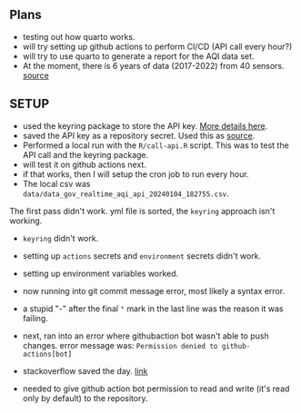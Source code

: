 ## Plans

-   testing out how quarto works.
-   will try setting up github actions to perform CI/CD (API call every hour?)
-   will try to use quarto to generate a report for the AQI data set.
-   At the moment, there is 6 years of data (2017-2022) from 40 sensors. [source](https://app.cpcbccr.com/ccr/#/caaqm-dashboard-all/caaqm-landing/caaqm-data-repository)

## SETUP

-   used the keyring package to store the API key. [More details here](https://keyring.r-lib.org/#github).
-   saved the API key as a repository secret. Used this as [source](https://docs.github.com/en/actions/security-guides/using-secrets-in-github-actions#creating-secrets-for-a-repository).
-   Performed a local run with the `R/call-api.R` script. This was to test the API call and the keyring package.
-   will test it on github actions next.
-   if that works, then I will setup the cron job to run every hour.
-   The local csv was `data/data_gov_realtime_aqi_api_20240104_182755.csv`.

The first pass didn't work. yml file is sorted, the `keyring` approach isn't working.

- `keyring` didn't work.
- setting up `actions` secrets and `environment` secrets didn't work.
- setting up environment variables worked.
- now running into git commit message error, most likely a syntax error.

- a stupid "-" after the final `"` mark in the last line was the reason it was failing.

- next, ran into an error where githubaction bot wasn't able to push changes.
error message was: `Permission denied to github-actions[bot]`

- stackoverflow saved the day. [link](https://stackoverflow.com/questions/72851548/permission-denied-to-github-actionsbot)
- needed to give github action bot permission to read and write (it's read only by default) to the repository.
